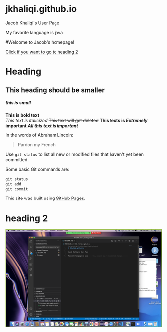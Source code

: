 # jkhaliqi.github.io

Jacob Khaliqi's User Page

My favorite language is java

#Welcome to Jacob's homepage!


[Click if you want to go to heading 2](#heading-2)

# Heading
## This heading should be smaller
##### this is small

**This is bold text** <br>
*This text is italicized* 
~~This text will get deleted~~
**This texts is *Extremely* important**
***All this text is important***

In the words of Abraham Lincoln:

> Pardon my French

Use `git status` to list all new or modified files that haven't yet been committed.

Some basic Git commands are:
```
git status
git add
git commit
```

This site was built using [GitHub Pages](https://pages.github.com/).

# heading 2


![picture](https://github.com/jkhaliqi/jkhaliqi.github.io/blob/main/Screen%20Shot%202021-01-05%20at%204.51.53%20PM.png)











